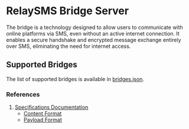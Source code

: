 # RelaySMS Bridge Server

The bridge is a technology designed to allow users to communicate with online platforms via SMS, even without an active internet connection. It enables a secure handshake and encrypted message exchange entirely over SMS, eliminating the need for internet access.

## Supported Bridges

The list of supported bridges is available in
[bridges.json](resources/bridges.json).

### References

1. [Specifications Documentation](/docs/specifications.md)
   - [Content Format](/docs/specifications.md#content-format)
   - [Payload Format](/docs//specifications.md#payload-format)
